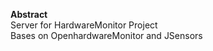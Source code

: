 **Abstract**   
Server for HardwareMonitor Project<br>
Bases on OpenhardwareMonitor and JSensors<br>

